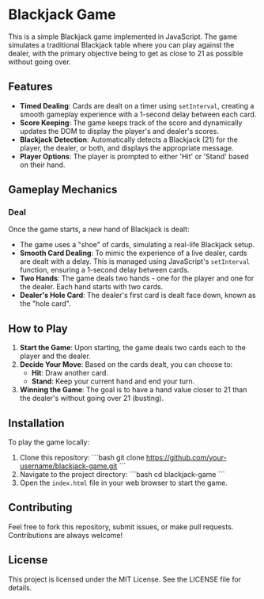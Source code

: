 
# Blackjack Game

This is a simple Blackjack game implemented in JavaScript. The game simulates a traditional Blackjack table where you can play against the dealer, with the primary objective being to get as close to 21 as possible without going over.

## Features

- **Timed Dealing**: Cards are dealt on a timer using `setInterval`, creating a smooth gameplay experience with a 1-second delay between each card.
- **Score Keeping**: The game keeps track of the score and dynamically updates the DOM to display the player's and dealer's scores.
- **Blackjack Detection**: Automatically detects a Blackjack (21) for the player, the dealer, or both, and displays the appropriate message.
- **Player Options**: The player is prompted to either 'Hit' or 'Stand' based on their hand.

## Gameplay Mechanics

### Deal

Once the game starts, a new hand of Blackjack is dealt:

- The game uses a "shoe" of cards, simulating a real-life Blackjack setup.
- **Smooth Card Dealing**: To mimic the experience of a live dealer, cards are dealt with a delay. This is managed using JavaScript's `setInterval` function, ensuring a 1-second delay between cards.
- **Two Hands**: The game deals two hands - one for the player and one for the dealer. Each hand starts with two cards.
- **Dealer's Hole Card**: The dealer's first card is dealt face down, known as the "hole card".

## How to Play

1. **Start the Game**: Upon starting, the game deals two cards each to the player and the dealer.
2. **Decide Your Move**: Based on the cards dealt, you can choose to:
   - **Hit**: Draw another card.
   - **Stand**: Keep your current hand and end your turn.
3. **Winning the Game**: The goal is to have a hand value closer to 21 than the dealer's without going over 21 (busting).

## Installation

To play the game locally:

1. Clone this repository:
   \`\`\`bash
   git clone https://github.com/your-username/blackjack-game.git
   \`\`\`
2. Navigate to the project directory:
   \`\`\`bash
   cd blackjack-game
   \`\`\`
3. Open the `index.html` file in your web browser to start the game.

## Contributing

Feel free to fork this repository, submit issues, or make pull requests. Contributions are always welcome!

## License

This project is licensed under the MIT License. See the LICENSE file for details.
